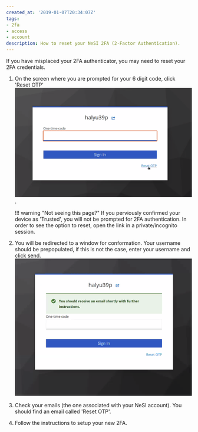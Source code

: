 ```yaml
---
created_at: '2019-01-07T20:34:07Z'
tags:
- 2fa
- access
- account
description: How to reset your NeSI 2FA (2-Factor Authentication).
---
```


If you have misplaced your 2FA authenticator, you may need to reset your 2FA credentials.

1. On the screen where you are prompted for your 6 digit code, click 'Reset OTP'
![Reset OPT Example](../../assets/images/resetotp_link.png).

   !!! warning "Not seeing this page?"
       If you perviously confirmed your device as 'Trusted', you will not be prompted for 2FA authentication.
       In order to see the option to reset, open the link in a private/incognito session.
   
3. You will be redirected to a window for conformation. Your username should be prepopulated, if this is not the case, enter your username and click send.
![Reset OPT Example2](../../assets/images/resetotp_ack.png)

4. Check your emails (the one associated with your NeSI account).
   You should find an email called 'Reset OTP'.

6. Follow the instructions to setup your new 2FA.
